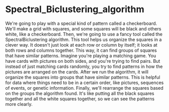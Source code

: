 # Spectral_Biclustering_algorithm

We're going to play with a special kind of pattern called a checkerboard. We'll make a grid with squares, and some squares will be black and others white, like a checkerboard.
Then, we're going to use a fancy tool called the SpectralBiclustering algorithm. This tool helps us organize the squares in a clever way. It doesn't just look at each row or column by itself; it looks at both rows and columns together. This way, it can find groups of squares that have similar patterns.
Imagine you're playing a matching game. You have cards with pictures on both sides, and you're trying to find pairs. But instead of just matching cards randomly, you try to find patterns in how the pictures are arranged on the cards.
After we run the algorithm, it will organize the squares into groups that have similar patterns. This is helpful for data where things need to be in a certain order, like pictures, sequences of events, or genetic information.
Finally, we'll rearrange the squares based on the groups the algorithm found. It's like putting all the black squares together and all the white squares together, so we can see the patterns more clearly.
